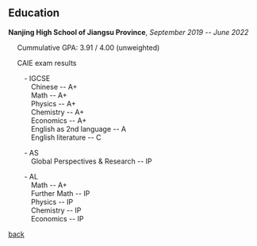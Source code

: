 ## Education

**Nanjing High School of Jiangsu Province**, _September 2019 -- June 2022_

&emsp; Cummulative GPA: 3.91 / 4.00 (unweighted)

&emsp; CAIE exam results

&emsp;&emsp; - IGCSE \
&emsp;&emsp;&emsp; Chinese -- A+ \
&emsp;&emsp;&emsp; Math -- A+ \
&emsp;&emsp;&emsp; Physics -- A+ \
&emsp;&emsp;&emsp; Chemistry -- A+ \
&emsp;&emsp;&emsp; Economics -- A+ \
&emsp;&emsp;&emsp; English as 2nd language -- A \
&emsp;&emsp;&emsp; English literature -- C

&emsp;&emsp; - AS \
&emsp;&emsp;&emsp; Global Perspectives & Research -- IP

&emsp;&emsp; - AL \
&emsp;&emsp;&emsp; Math -- A+ \
&emsp;&emsp;&emsp; Further Math -- IP \
&emsp;&emsp;&emsp; Physics -- IP \
&emsp;&emsp;&emsp; Chemistry -- IP \
&emsp;&emsp;&emsp; Economics -- IP

[back](https://chaoqi-liu.github.io/education)
